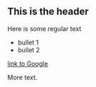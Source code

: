 ## This is the header

Here is some regular text

* bullet 1
* bullet 2

[link to Google](http://www.google.com)

More text.
